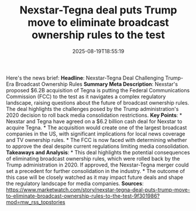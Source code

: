 ﻿---
title: "Nexstar-Tegna deal puts Trump move to eliminate broadcast ownership rules to the test"
date: "2025-08-19T18:55:19"
category: "Markets"
summary: ""
slug: "nexstartegna deal puts trump move to eliminate broadcast own"
source_urls:
  - "https://www.marketwatch.com/story/nexstar-tegna-deal-puts-trump-move-to-eliminate-broadcast-ownership-rules-to-the-test-9f301986?mod=mw_rss_topstories"
seo:
  title: "Nexstar-Tegna deal puts Trump move to eliminate broadcast ownership rules to the test | Hash n Hedge"
  description: ""
  keywords: ["news", "markets", "brief"]
---
Here's the news brief:  **Headline**: Nexstar-Tegna Deal Challenging Trump-Era Broadcast Ownership Rules  **Summary Meta Description**: Nexstar's proposed $6.2B acquisition of Tegna is putting the Federal Communications Commission (FCC) to the test as it navigates a complex regulatory landscape, raising questions about the future of broadcast ownership rules. The deal highlights the challenges posed by the Trump administration's 2020 decision to roll back media consolidation restrictions.  **Key Points**:  * Nexstar and Tegna have agreed on a $6.2 billion cash deal for Nexstar to acquire Tegna. * The acquisition would create one of the largest broadcast companies in the US, with significant implications for local news coverage and TV ownership rules. * The FCC is now faced with determining whether to approve the deal despite current regulations limiting media consolidation.  **Takeaways and Analysis**:  * This deal highlights the potential consequences of eliminating broadcast ownership rules, which were rolled back by the Trump administration in 2020. If approved, the Nexstar-Tegna merger could set a precedent for further consolidation in the industry. * The outcome of this case will be closely watched as it may impact future deals and shape the regulatory landscape for media companies.  **Sources**:  https://www.marketwatch.com/story/nexstar-tegna-deal-puts-trump-move-to-eliminate-broadcast-ownership-rules-to-the-test-9f301986?mod=mw_rss_topstories 
